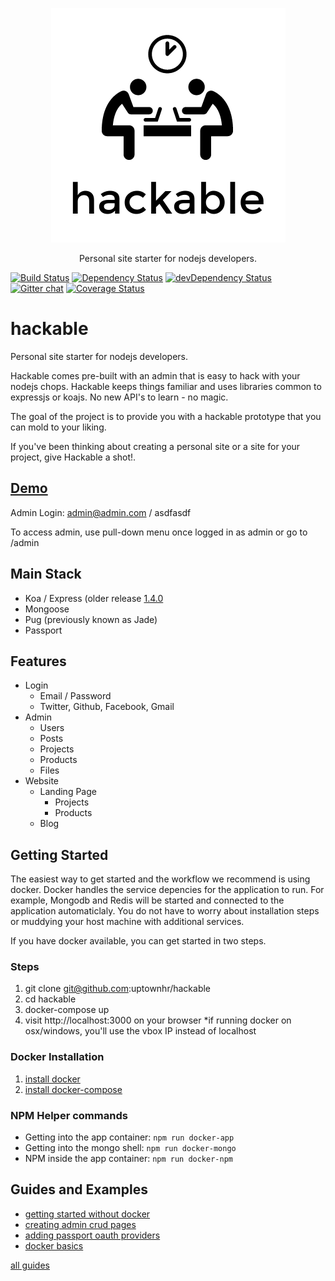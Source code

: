 <p align="center">
  <a href="http://gulpjs.com">
    <img src="https://raw.githubusercontent.com/uptownhr/hackable/master/public/site/img/hackable-logo.png">
  </a>
  <p align="center">Personal site starter for nodejs developers.</p>
</p>

[![Build Status](https://travis-ci.org/uptownhr/hackable.svg)](https://travis-ci.org/uptownhr/hackable)
[![Dependency Status](https://david-dm.org/uptownhr/hackable.svg)](https://david-dm.org/uptownhr/hackable)
[![devDependency Status](https://david-dm.org/uptownhr/hackable/dev-status.svg)](https://david-dm.org/uptownhr/hackable)
[![Gitter chat](https://badges.gitter.im/uptownhr/hackable.png)](https://gitter.im/uptownhr/hackable)
[![Coverage Status](https://coveralls.io/repos/github/uptownhr/hackable/badge.svg?branch=master)](https://coveralls.io/github/uptownhr/hackable?branch=master)

# hackable
Personal site starter for nodejs developers.

Hackable comes pre-built with an admin that is easy to hack with your nodejs chops. Hackable keeps things familiar and uses libraries common to expressjs or koajs. No new API's to learn - no magic. 

The goal of the project is to provide you with a hackable prototype that you can mold to your liking.

If you've been thinking about creating a personal site or a site for your project, give Hackable a shot!.

## [Demo](http://hackable.penguin.ws)

Admin Login: admin@admin.com / asdfasdf

To access admin, use pull-down menu once logged in as admin or go to /admin

## Main Stack
- Koa / Express (older release [1.4.0](https://github.com/uptownhr/hackable/releases/tag/v2.0.0)
- Mongoose
- Pug (previously known as Jade)
- Passport

## Features
- Login
  - Email / Password
  - Twitter, Github, Facebook, Gmail
- Admin
  - Users
  - Posts
  - Projects
  - Products
  - Files
- Website
  - Landing Page
    - Projects
    - Products
  - Blog

## Getting Started
The easiest way to get started and the workflow we recommend is using docker. Docker handles the service depencies for the application to run. For example, Mongodb and Redis will be started and connected to the application automaticlaly. You do not have to worry about installation steps or muddying your host machine with additional services. 

If you have docker available, you can get started in two steps.

### Steps
1. git clone git@github.com:uptownhr/hackable
2. cd hackable
3. docker-compose up
4. visit http://localhost:3000 on your browser *if running docker on osx/windows, you'll use the vbox IP instead of localhost

### Docker Installation
1. [install docker](https://docs.docker.com/engine/installation/)
2. [install docker-compose](https://docs.docker.com/compose/install/)

### NPM Helper commands
- Getting into the app container: `npm run docker-app`
- Getting into the mongo shell: `npm run docker-mongo`
- NPM inside the app container: `npm run docker-npm`

## Guides and Examples
- [getting started without docker](docs/getting-started-without-docker.md)
- [creating admin crud pages](docs/crud.md)
- [adding passport oauth providers](docs/passport.md)
- [docker basics](docs/docker.md)

[all guides](docs)
